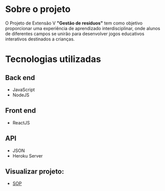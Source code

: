 # Sobre o projeto

O Projeto de Extensão V **"Gestão de resíduos"** tem como objetivo proporcionar uma experiência de aprendizado interdisciplinar, onde alunos de diferentes campos se unirão para desenvolver jogos educativos interativos destinados a crianças.

# Tecnologias utilizadas

## Back end

- JavaScript
- NodeJS

## Front end

- ReactJS

## API

- JSON
- Heroku Server

## Visualizar projeto:

- [SOP](https://aprendizado-sop.netlify.app/)
